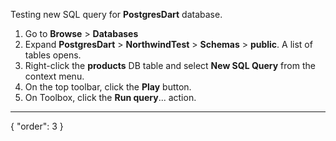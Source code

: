 Testing new SQL query for **PostgresDart** database.

1. Go to **Browse** > **Databases**
2. Expand **PostgresDart** > **NorthwindTest** > **Schemas** > **public**. A list of tables opens.
3. Right-click the **products** DB table and select **New SQL Query** from the context menu.
4. On the top toolbar, click the **Play** button.
5. On Toolbox, click the **Run query**... action.

---
{
"order": 3
}
